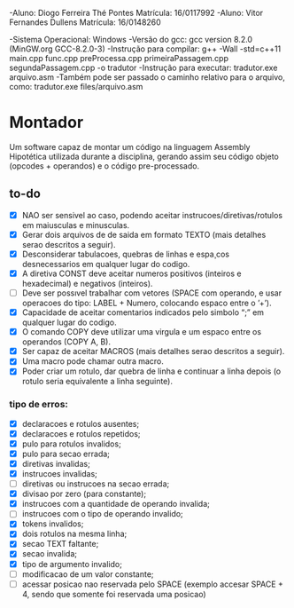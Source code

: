 -Aluno: Diogo Ferreira Thé Pontes    Matrícula: 16/0117992
-Aluno: Vitor Fernandes Dullens      Matrícula: 16/0148260

-Sistema Operacional: Windows
-Versão do gcc: gcc version 8.2.0 (MinGW.org GCC-8.2.0-3)
-Instrução para compilar: g++ -Wall -std=c++11 main.cpp func.cpp preProcessa.cpp primeiraPassagem.cpp segundaPassagem.cpp -o tradutor
-Instrução para executar: tradutor.exe arquivo.asm
-Também pode ser passado o caminho relativo para o arquivo, como: tradutor.exe files/arquivo.asm

# Montador

Um software capaz de montar um código na linguagem Assembly Hipotética utilizada durante a disciplina, gerando assim seu código objeto (opcodes + operandos) e o código pre-processado.


## to-do

- [X] NAO ser sensivel ao caso, podendo aceitar instrucoes/diretivas/rotulos em maiusculas e minusculas.
- [X] Gerar dois arquivos de de saida em formato TEXTO (mais detalhes serao descritos a seguir).
- [X] Desconsiderar tabulacoes, quebras de linhas e espa¸cos desnecessarios em qualquer lugar do codigo.
- [X] A diretiva CONST deve aceitar numeros positivos (inteiros e hexadecimal) e negativos (inteiros).
- [ ] Deve ser possıvel trabalhar com vetores (SPACE com operando, e usar operacoes do tipo: LABEL + Numero, colocando espaco entre o ’+’).
- [X] Capacidade de aceitar comentarios indicados pelo simbolo “;” em qualquer lugar do codigo.
- [X] O comando COPY deve utilizar uma virgula e um espaco entre os operandos (COPY A, B).
- [X] Ser capaz de aceitar MACROS (mais detalhes serao descritos a seguir).
- [X] Uma macro pode chamar outra macro.
- [X] Poder criar um rotulo, dar quebra de linha e continuar a linha depois (o rotulo seria equivalente a linha seguinte).

### tipo de erros:
- [X] declaracoes e rotulos ausentes;
- [X] declaracoes e rotulos repetidos;
- [X] pulo para rotulos invalidos;
- [X] pulo para secao errada;
- [X] diretivas invalidas;
- [X] instrucoes invalidas;
- [ ] diretivas ou instrucoes na secao errada;
- [X] divisao por zero (para constante);
- [X] instrucoes com a quantidade de operando invalida;
- [ ] instrucoes com o tipo de operando invalido;
- [X] tokens invalidos;
- [X] dois rotulos na mesma linha;
- [X] secao TEXT faltante;
- [X] secao invalida;
- [X] tipo de argumento invalido;
- [ ] modificacao de um valor constante;
- [ ] acessar posicao nao reservada pelo SPACE (exemplo accesar SPACE + 4, sendo que somente foi reservada uma posicao)